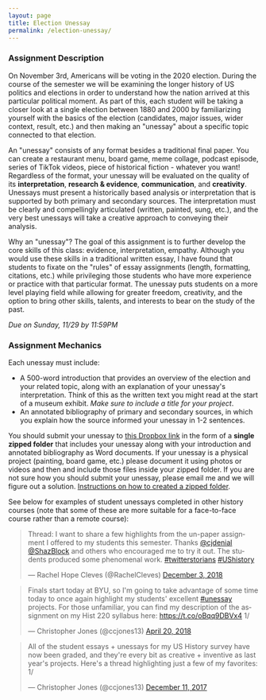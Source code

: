 ```yaml
---
layout: page
title: Election Unessay
permalink: /election-unessay/
---
```


### Assignment Description

On November 3rd, Americans will be voting in the 2020 election. During the course of the semester we will be examining the longer history of US politics and elections in order to understand how the nation arrived at this particular political moment. As part of this, each student will be taking a closer look at a single election between 1880 and 2000 by familiarizing yourself with the basics of the election (candidates, major issues, wider context, result, etc.) and then making an "unessay" about a specific topic connected to that election. 

An "unessay" consists of any format besides a traditional final paper. You can create a restaurant menu, board game, meme collage, podcast episode, series of TikTok videos, piece of historical fiction - whatever you want! Regardless of the format, your unessay will be evaluated on the quality of its **interpretation**, **research & evidence**, **communication**, and **creativity**. Unessays must present a historically based analysis or interpretation that is supported by both primary and secondary sources. The interpretation must be clearly and compellingly articulated (written, painted, sung, etc.), and the very best unessays will take a creative approach to conveying their analysis. 

Why an "unessay"? The goal of this assignment is to further develop the core skills of this class: evidence, interpretation, empathy. Although you would use these skills in a traditional written essay, I have found that students to fixate on the "rules" of essay assignments (length, formatting, citations, etc.) while privileging those students who have more experience or practice with that particular format. The unessay puts students on a more level playing field while allowing for greater freedom, creativity, and the option to bring other skills, talents, and interests to bear on the study of the past.

*Due on Sunday, 11/29 by 11:59PM*

### Assignment Mechanics

Each unessay must include: 

- A 500-word introduction that provides an overview of the election and your related topic, along with an explanation of your unessay's interpretation. Think of this as the written text you might read at the start of a museum exhibit. *Make sure to include a title for your project*.
- An annotated bibliography of primary and secondary sources, in which you explain how the source informed your unessay in 1-2 sentences.

You should submit your unessay to [this Dropbox link](https://www.dropbox.com/request/kMUG2bR3G5axGstw6Wim) in the form of a **single zipped folder** that includes your unessay along with your introduction and annotated bibliography as Word documents. If your unessay is a physical project (painting, board game, etc.) please document it using photos or videos and then and include those files inside your zipped folder. If you are not sure how you should submit your unessay, please email me and we will figure out a solution. [Instructions on how to created a zipped folder](http://rasmussen.libanswers.com/faq/32413).

See below for examples of student unessays completed in other history courses (note that some of these are more suitable for a face-to-face course rather than a remote course): 

<div class="center">

<blockquote class="twitter-tweet"><p lang="en" dir="ltr">Thread: I want to share a few highlights from the un-paper assignment I offered to my students this semester. Thanks <a href="https://twitter.com/cjdenial?ref_src=twsrc%5Etfw">@cjdenial</a> <a href="https://twitter.com/ShazBlock?ref_src=twsrc%5Etfw">@ShazBlock</a> and others who encouraged me to try it out. The students produced some phenomenal work. <a href="https://twitter.com/hashtag/twitterstorians?src=hash&amp;ref_src=twsrc%5Etfw">#twitterstorians</a> <a href="https://twitter.com/hashtag/UShistory?src=hash&amp;ref_src=twsrc%5Etfw">#UShistory</a></p>&mdash; Rachel Hope Cleves (@RachelCleves) <a href="https://twitter.com/RachelCleves/status/1069737700633296901?ref_src=twsrc%5Etfw">December 3, 2018</a></blockquote> <script async src="https://platform.twitter.com/widgets.js" charset="utf-8"></script> 

<blockquote class="twitter-tweet"><p lang="en" dir="ltr">Finals start today at BYU, so I&#39;m going to take advantage of some time today to once again highlight my students&#39; excellent <a href="https://twitter.com/hashtag/unessay?src=hash&amp;ref_src=twsrc%5Etfw">#unessay</a> projects. For those unfamiliar, you can find my description of the assignment on my Hist 220 syllabus here: <a href="https://t.co/oBqq9DBVx4">https://t.co/oBqq9DBVx4</a> 1/</p>&mdash; Christopher Jones (@ccjones13) <a href="https://twitter.com/ccjones13/status/987404629401993216?ref_src=twsrc%5Etfw">April 20, 2018</a></blockquote> <script async src="https://platform.twitter.com/widgets.js" charset="utf-8"></script> 

<blockquote class="twitter-tweet"><p lang="en" dir="ltr">All of the student essays + unessays for my US History survey have now been graded, and they&#39;re every bit as creative + inventive as last year&#39;s projects. Here&#39;s a thread highlighting just a few of my favorites: 1/</p>&mdash; Christopher Jones (@ccjones13) <a href="https://twitter.com/ccjones13/status/940329059073982464?ref_src=twsrc%5Etfw">December 11, 2017</a></blockquote> <script async src="https://platform.twitter.com/widgets.js" charset="utf-8"></script>

</div>


